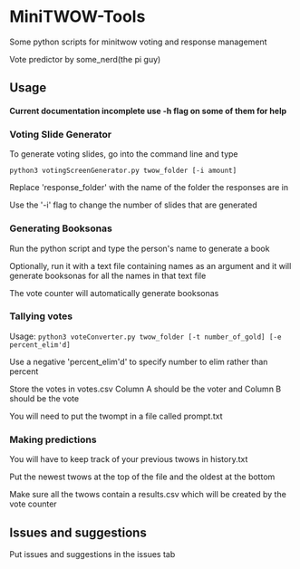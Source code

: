 # MiniTWOW-Tools
Some python scripts for minitwow voting and response management

Vote predictor by some_nerd(the pi guy)

## Usage
#### Current documentation incomplete use -h flag on some of them for help

### Voting Slide Generator

To generate voting slides, go into the command line and type

`python3 votingScreenGenerator.py twow_folder [-i amount]`

Replace 'response_folder' with the name of the folder the responses are in

Use the '-i' flag to change the number of slides that are generated

### Generating Booksonas

Run the python script and type the person's name to generate a book

Optionally, run it with a text file containing names as an argument and it will generate booksonas for all the names in that text file

The vote counter will automatically generate booksonas

### Tallying votes 

Usage: `python3 voteConverter.py twow_folder [-t number_of_gold] [-e percent_elim'd]`

Use a negative 'percent_elim'd' to specify number to elim rather than percent

Store the votes in votes.csv Column A should be the voter and Column B should be the vote

You will need to put the twompt in a file called prompt.txt

### Making predictions

You will have to keep track of your previous twows in history.txt

Put the newest twows at the top of the file and the oldest at the bottom

Make sure all the twows contain a results.csv which will be created by the vote counter

## Issues and suggestions

Put issues and suggestions in the issues tab
